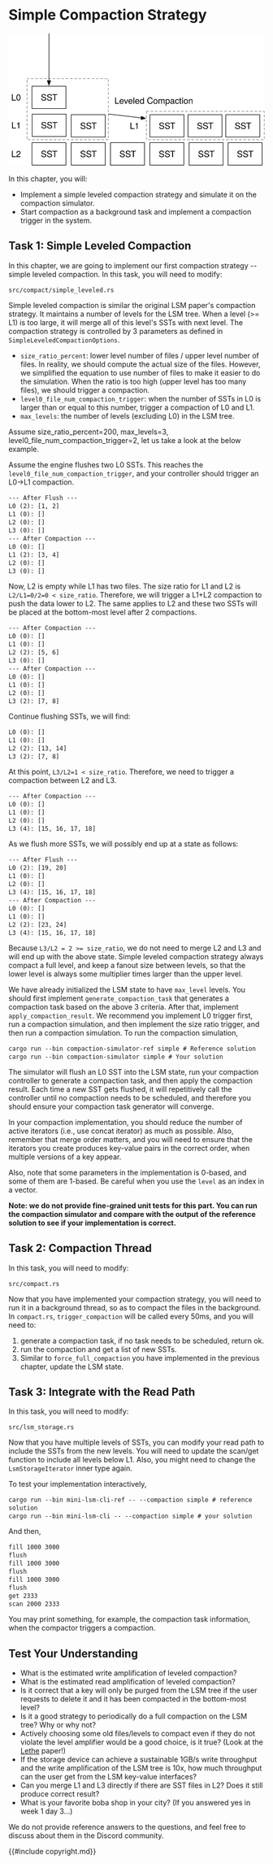 # Simple Compaction Strategy

![Chapter Overview](./lsm-tutorial/week2-00-leveled.svg)

In this chapter, you will:

* Implement a simple leveled compaction strategy and simulate it on the compaction simulator.
* Start compaction as a background task and implement a compaction trigger in the system.

## Task 1: Simple Leveled Compaction

In this chapter, we are going to implement our first compaction strategy -- simple leveled compaction. In this task, you will need to modify:

```
src/compact/simple_leveled.rs
```

Simple leveled compaction is similar the original LSM paper's compaction strategy. It maintains a number of levels for the LSM tree. When a level (>= L1) is too large, it will merge all of this level's SSTs with next level. The compaction strategy is controlled by 3 parameters as defined in `SimpleLeveledCompactionOptions`.

* `size_ratio_percent`: lower level number of files / upper level number of files. In reality, we should compute the actual size of the files. However, we simplified the equation to use number of files to make it easier to do the simulation. When the ratio is too high (upper level has too many files), we should trigger a compaction.
* `level0_file_num_compaction_trigger`: when the number of SSTs in L0 is larger than or equal to this number, trigger a compaction of L0 and L1.
* `max_levels`: the number of levels (excluding L0) in the LSM tree.

Assume size_ratio_percent=200, max_levels=3, level0_file_num_compaction_trigger=2, let us take a look at the below example.

Assume the engine flushes two L0 SSTs. This reaches the `level0_file_num_compaction_trigger`, and your controller should trigger an L0->L1 compaction.

```
--- After Flush ---
L0 (2): [1, 2]
L1 (0): []
L2 (0): []
L3 (0): []
--- After Compaction ---
L0 (0): []
L1 (2): [3, 4]
L2 (0): []
L3 (0): []
```

Now, L2 is empty while L1 has two files. The size ratio for L1 and L2 is `L2/L1=0/2=0 < size_ratio`. Therefore, we will trigger a L1+L2 compaction to push the data lower to L2. The same applies to L2 and these two SSTs will be placed at the bottom-most level after 2 compactions.

```
--- After Compaction ---
L0 (0): []
L1 (0): []
L2 (2): [5, 6]
L3 (0): []
--- After Compaction ---
L0 (0): []
L1 (0): []
L2 (0): []
L3 (2): [7, 8]
```

Continue flushing SSTs, we will find:

```
L0 (0): []
L1 (0): []
L2 (2): [13, 14]
L3 (2): [7, 8]
```

At this point, `L3/L2=1 < size_ratio`. Therefore, we need to trigger a compaction between L2 and L3.

```
--- After Compaction ---
L0 (0): []
L1 (0): []
L2 (0): []
L3 (4): [15, 16, 17, 18]
```

As we flush more SSTs, we will possibly end up at a state as follows:

```
--- After Flush ---
L0 (2): [19, 20]
L1 (0): []
L2 (0): []
L3 (4): [15, 16, 17, 18]
--- After Compaction ---
L0 (0): []
L1 (0): []
L2 (2): [23, 24]
L3 (4): [15, 16, 17, 18]
```

Because `L3/L2 = 2 >= size_ratio`, we do not need to merge L2 and L3 and will end up with the above state. Simple leveled compaction strategy always compact a full level, and keep a fanout size between levels, so that the lower level is always some multiplier times larger than the upper level.

We have already initialized the LSM state to have `max_level` levels. You should first implement `generate_compaction_task` that generates a compaction task based on the above 3 criteria. After that, implement `apply_compaction_result`. We recommend you implement L0 trigger first, run a compaction simulation, and then implement the size ratio trigger, and then run a compaction simulation. To run the compaction simulation,

```shell
cargo run --bin compaction-simulator-ref simple # Reference solution
cargo run --bin compaction-simulator simple # Your solution
```

The simulator will flush an L0 SST into the LSM state, run your compaction controller to generate a compaction task, and then apply the compaction result. Each time a new SST gets flushed, it will repetitively call the controller until no compaction needs to be scheduled, and therefore you should ensure your compaction task generator will converge.

In your compaction implementation, you should reduce the number of active iterators (i.e., use concat iterator) as much as possible. Also, remember that merge order matters, and you will need to ensure that the iterators you create produces key-value pairs in the correct order, when multiple versions of a key appear.

Also, note that some parameters in the implementation is 0-based, and some of them are 1-based. Be careful when you use the `level` as an index in a vector.

**Note: we do not provide fine-grained unit tests for this part. You can run the compaction simulator and compare with the output of the reference solution to see if your implementation is correct.**

## Task 2: Compaction Thread

In this task, you will need to modify:

```
src/compact.rs
```

Now that you have implemented your compaction strategy, you will need to run it in a background thread, so as to compact the files in the background. In `compact.rs`, `trigger_compaction` will be called every 50ms, and you will need to:

1. generate a compaction task, if no task needs to be scheduled, return ok.
2. run the compaction and get a list of new SSTs.
3. Similar to `force_full_compaction` you have implemented in the previous chapter, update the LSM state.

## Task 3: Integrate with the Read Path

In this task, you will need to modify:

```
src/lsm_storage.rs
```

Now that you have multiple levels of SSTs, you can modify your read path to include the SSTs from the new levels. You will need to update the scan/get function to include all levels below L1. Also, you might need to change the `LsmStorageIterator` inner type again.

To test your implementation interactively,

```shell
cargo run --bin mini-lsm-cli-ref -- --compaction simple # reference solution
cargo run --bin mini-lsm-cli -- --compaction simple # your solution
```

And then,

```
fill 1000 3000
flush
fill 1000 3000
flush
fill 1000 3000
flush
get 2333
scan 2000 2333
```

You may print something, for example, the compaction task information, when the compactor triggers a compaction.

## Test Your Understanding

* What is the estimated write amplification of leveled compaction?
* What is the estimated read amplification of leveled compaction?
* Is it correct that a key will only be purged from the LSM tree if the user requests to delete it and it has been compacted in the bottom-most level?
* Is it a good strategy to periodically do a full compaction on the LSM tree? Why or why not?
* Actively choosing some old files/levels to compact even if they do not violate the level amplifier would be a good choice, is it true? (Look at the [Lethe](https://disc-projects.bu.edu/lethe/) paper!)
* If the storage device can achieve a sustainable 1GB/s write throughput and the write amplification of the LSM tree is 10x, how much throughput can the user get from the LSM key-value interfaces?
* Can you merge L1 and L3 directly if there are SST files in L2? Does it still produce correct result?
* What is your favorite boba shop in your city? (If you answered yes in week 1 day 3...)

We do not provide reference answers to the questions, and feel free to discuss about them in the Discord community.

{{#include copyright.md}}
